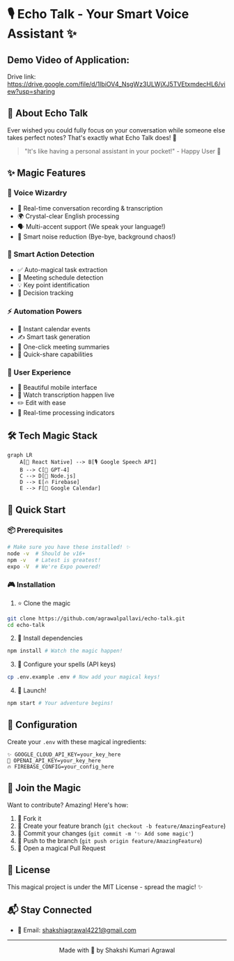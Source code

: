 # 🎙️ Echo Talk - Your Smart Voice Assistant ✨
## Demo Video of Application:
Drive link: https://drive.google.com/file/d/1lbiOV4_NsgWz3ULWjXJ5TVEtxmdecHL6/view?usp=sharing

## 🌟 About Echo Talk

Ever wished you could fully focus on your conversation while someone else takes perfect notes? That's exactly what Echo Talk does! 🎯

> "It's like having a personal assistant in your pocket!" - Happy User 🌟

## ✨ Magic Features

### 🎤 Voice Wizardry
- 🔄 Real-time conversation recording & transcription
- 🌍 Crystal-clear English processing
- 🗣️ Multi-accent support (We speak your language!)
- 🎵 Smart noise reduction (Bye-bye, background chaos!)

### 🧠 Smart Action Detection
- ✅ Auto-magical task extraction
- 📅 Meeting schedule detection
- 💡 Key point identification
- 🎯 Decision tracking

### ⚡ Automation Powers
- 📆 Instant calendar events
- ✍️ Smart task generation
- 📝 One-click meeting summaries
- 🚀 Quick-share capabilities

### 💫 User Experience
- 📱 Beautiful mobile interface
- 👀 Watch transcription happen live
- ✏️ Edit with ease
- 🔄 Real-time processing indicators

## 🛠️ Tech Magic Stack

```mermaid
graph LR
    A[📱 React Native] --> B[🎙️ Google Speech API]
    B --> C[🧠 GPT-4]
    C --> D[📡 Node.js]
    D --> E[🔥 Firebase]
    E --> F[📅 Google Calendar]
```

## 🚀 Quick Start

### 📦 Prerequisites
```bash
# Make sure you have these installed! ✨
node -v  # Should be v16+
npm -v   # Latest is greatest!
expo -V  # We're Expo powered!
```

### 🎮 Installation

1. ⭐ Clone the magic
```bash
git clone https://github.com/agrawalpallavi/echo-talk.git
cd echo-talk
```

2. 🔮 Install dependencies
```bash
npm install # Watch the magic happen!
```

3. 🎩 Configure your spells (API keys)
```bash
cp .env.example .env # Now add your magical keys!
```

4. 🚀 Launch!
```bash
npm start # Your adventure begins!
```

## 🔧 Configuration

Create your `.env` with these magical ingredients:
```env
✨ GOOGLE_CLOUD_API_KEY=your_key_here
🧠 OPENAI_API_KEY=your_key_here
🔥 FIREBASE_CONFIG=your_config_here
```

## 🤝 Join the Magic

Want to contribute? Amazing! Here's how:

1. 🍴 Fork it
2. 🌟 Create your feature branch (`git checkout -b feature/AmazingFeature`)
3. 💫 Commit your changes (`git commit -m '✨ Add some magic'`)
4. 🚀 Push to the branch (`git push origin feature/AmazingFeature`)
5. 🎉 Open a magical Pull Request

## 📜 License

This magical project is under the MIT License - spread the magic! ✨

## 📬 Stay Connected

- 📧 Email: shakshiagrawal4221@gmail.com

<div align="center">
</div>

---

<div align="center">

Made with 💖 by Shakshi Kumari Agrawal

</div>
